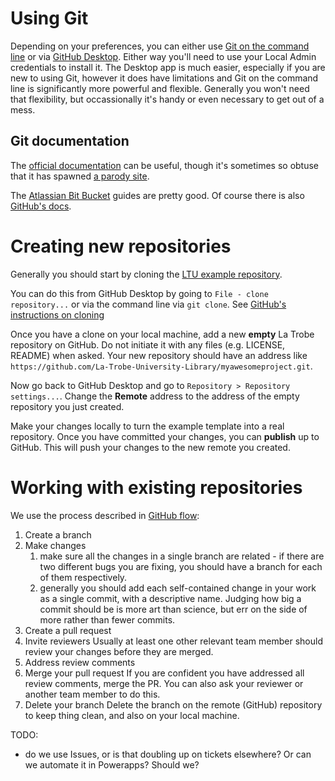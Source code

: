 # Using Git

Depending on your preferences, you can either use [Git on the command line](https://gitforwindows.org/) or via [GitHub Desktop](https://desktop.github.com/). Either way you'll need to use your Local Admin credentials to install it. The Desktop app is much easier, especially if you are new to using Git, however it does have limitations and Git on the command line is significantly more powerful and flexible. Generally you won't need that flexibility, but occassionally it's handy or even necessary to get out of a mess.

## Git documentation

The [official documentation](https://git-scm.com/) can be useful, though it's sometimes so obtuse that it has spawned [a parody site](https://git-man-page-generator.lokaltog.net/).

The [Atlassian Bit Bucket](https://www.atlassian.com/git) guides are pretty good. Of course there is also [GitHub's docs](https://docs.github.com/en/get-started/using-git/about-git).

# Creating new repositories

Generally you should start by cloning the [LTU example repository](https://github.com/La-Trobe-University-Library/example).

You can do this from GitHub Desktop by going to `File - clone repository...` or via the command line via `git clone`. See [GitHub's instructions on cloning](https://docs.github.com/en/repositories/creating-and-managing-repositories/cloning-a-repository?tool=desktop)

Once you have a clone on your local machine, add a new **empty** La Trobe repository on GitHub. Do not initiate it with any files (e.g. LICENSE, README) when asked. Your new repository should have an address like `https://github.com/La-Trobe-University-Library/myawesomeproject.git`.

Now go back to GitHub Desktop and go to `Repository > Repository settings...`. Change the **Remote** address to the address of the empty repository you just created.

Make your changes locally to turn the example template into a real repository. Once you have committed your changes, you can **publish** up to GitHub. This will push your changes to the new remote you created.

# Working with existing repositories

We use the process described in [GitHub flow](https://docs.github.com/en/get-started/quickstart/github-flow):

1. Create a branch
2. Make changes
    1. make sure all the changes in a single branch are related - if there are two different bugs you are fixing, you should have a branch for each of them respectively.
    2. generally you should add each self-contained change in your work as a single commit, with a descriptive name. Judging how big a commit should be is more art than science, but err on the side of more rather than fewer commits.
3. Create a pull request
4. Invite reviewers
    Usually at least one other relevant team member should review your changes before they are merged.
5. Address review comments
6. Merge your pull request
    If you are confident you have addressed all review comments, merge the PR. You can also ask your reviewer or another team member to do this.
7. Delete your branch
    Delete the branch on the remote (GitHub) repository to keep thing clean, and also on your local machine.

TODO:

- do we use Issues, or is that doubling up on tickets elsewhere? Or can we automate it in Powerapps? Should we?
